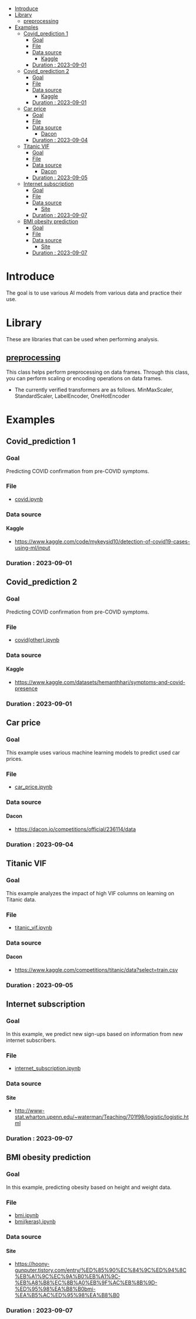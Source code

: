 - [Introduce](#introduce)
- [Library](#library)
  - [preprocessing](#preprocessing)
- [Examples](#examples)
  - [Covid\_prediction 1](#covid_prediction-1)
    - [Goal](#goal)
    - [File](#file)
    - [Data source](#data-source)
      - [Kaggle](#kaggle)
    - [Duration : 2023-09-01](#duration--2023-09-01)
  - [Covid\_prediction 2](#covid_prediction-2)
    - [Goal](#goal-1)
    - [File](#file-1)
    - [Data source](#data-source-1)
      - [Kaggle](#kaggle-1)
    - [Duration : 2023-09-01](#duration--2023-09-01-1)
  - [Car price](#car-price)
    - [Goal](#goal-2)
    - [File](#file-2)
    - [Data source](#data-source-2)
      - [Dacon](#dacon)
    - [Duration : 2023-09-04](#duration--2023-09-04)
  - [Titanic VIF](#titanic-vif)
    - [Goal](#goal-3)
    - [File](#file-3)
    - [Data source](#data-source-3)
      - [Dacon](#dacon-1)
    - [Duration : 2023-09-05](#duration--2023-09-05)
  - [Internet subscription](#internet-subscription)
    - [Goal](#goal-4)
    - [File](#file-4)
    - [Data source](#data-source-4)
      - [Site](#site)
    - [Duration : 2023-09-07](#duration--2023-09-07)
  - [BMI obesity prediction](#bmi-obesity-prediction)
    - [Goal](#goal-5)
    - [File](#file-5)
    - [Data source](#data-source-5)
      - [Site](#site-1)
    - [Duration : 2023-09-07](#duration--2023-09-07-1)

# Introduce
The goal is to use various AI models from various data and practice their use.

# Library
These are libraries that can be used when performing analysis.
## [preprocessing](https://github.com/tooha289/AI_Example/blob/main/Library/preprocessing.py)
This class helps perform preprocessing on data frames. Through this class, you can perform scaling or encoding operations on data frames.
* The currently verified transformers are as follows. MinMaxScaler, StandardScaler, LabelEncoder, OneHotEncoder

# Examples
## Covid_prediction 1 
### Goal
Predicting COVID confirmation from pre-COVID symptoms.

### File
* [covid.ipynb](https://github.com/tooha289/AI_Example/blob/main/covid.ipynb)

### Data source
#### Kaggle
* https://www.kaggle.com/code/mykeysid10/detection-of-covid19-cases-using-ml/input

### Duration : 2023-09-01

## Covid_prediction 2
### Goal
Predicting COVID confirmation from pre-COVID symptoms.

### File
* [covid(other).ipynb](https://github.com/tooha289/AI_Example/blob/main/covid(other_data).ipynb)

### Data source
#### Kaggle
* https://www.kaggle.com/datasets/hemanthhari/symptoms-and-covid-presence
  
### Duration : 2023-09-01

## Car price
### Goal
This example uses various machine learning models to predict used car prices.

### File
* [car_price.ipynb](https://github.com/tooha289/AI_Example/blob/main/car_price.ipynb)

### Data source
#### Dacon
* https://dacon.io/competitions/official/236114/data
  
### Duration : 2023-09-04

## Titanic VIF
### Goal
This example analyzes the impact of high VIF columns on learning on Titanic data.

### File
* [titanic_vif.ipynb](https://github.com/tooha289/AI_Example/blob/main/titanic_vif.ipynb)

### Data source
#### Dacon
* https://www.kaggle.com/competitions/titanic/data?select=train.csv

### Duration : 2023-09-05

## Internet subscription
### Goal
In this example, we predict new sign-ups based on information from new internet subscribers.

### File
* [internet_subscription.ipynb](https://github.com/tooha289/AI_Example/blob/main/internet_subscription.ipynb)

### Data source
#### Site
* http://www-stat.wharton.upenn.edu/~waterman/Teaching/701f98/logistic/logistic.html

### Duration : 2023-09-07

## BMI obesity prediction
### Goal
In this example, predicting obesity based on height and weight data.

### File
* [bmi.ipynb](https://github.com/tooha289/AI_Example/blob/main/bmi.ipynb)
* [bmi(keras).ipynb](https://github.com/tooha289/AI_Example/blob/main/bmi(keras).ipynb)

### Data source
#### Site
* https://hoony-gunputer.tistory.com/entry/%ED%85%90%EC%84%9C%ED%94%8C%EB%A1%9C%EC%9A%B0%EB%A1%9C-%EB%A8%B8%EC%8B%A0%EB%9F%AC%EB%8B%9D-%ED%95%98%EA%B8%B0bmi-%EA%B5%AC%ED%95%98%EA%B8%B0

### Duration : 2023-09-07